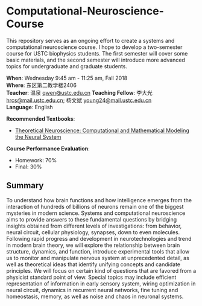 # Computational-Neuroscience-Course
This repository serves as an ongoing effort to create a systems and computational neuroscience course. I hope to develop a two-semester course for USTC biophysics students. The first semester will cover some basic materials, and the second semester will introduce more advanced topics for undergraduate and graduate students.  

**When**: Wednesday 9:45 am - 11:25 am, Fall 2018  
**Where**: 东区第二教学楼2406  
**Teacher**: 温泉 <qwen@ustc.edu.cn>
**Teaching Fellow**: 李大光 <hrcs@mail.ustc.edu.cn>; 杨文斌 <young24@mail.ustc.edu.cn>  
**Language**: English  

**Recommended Textbooks**:  
- [Theoretical Neuroscience: Computational and Mathematical Modeling the Neural System](https://www.jianguoyun.com/p/DV2t9y8Qhtb2BhiZnG8)

**Course Performance Evaluation**:  
- Homework: 70%
- Final: 30%

## Summary
To understand how brain functions and how intelligence emerges from the interaction of hundreds of billions of neurons remain one of the biggest mysteries in modern science. Systems and computational neuroscience aims to provide answers to these fundamental questions by bridging insights obtained from different levels of investigations: from behavior, neural circuit, cellular physiology, synapses, down to even molecules. Following rapid progress and development in neurotechnologies and trend in modern brain theory, we will explore the relationship between brain structure, dynamics, and function, introduce experimental tools that allow us to monitor and manipulate nervous system at unprecedented detail, as well as theoretical ideas that identify unifying concepts and candidate principles. We will focus on certain kind of questions that are favored from a physicist standard point of view. Special topics may include efficient representation of information in early sensory system, wiring optimization in neural circuit, dynamics in recurrent neural networks, fine tuning and homeostasis, memory, as well as noise and chaos in neuronal systems.
